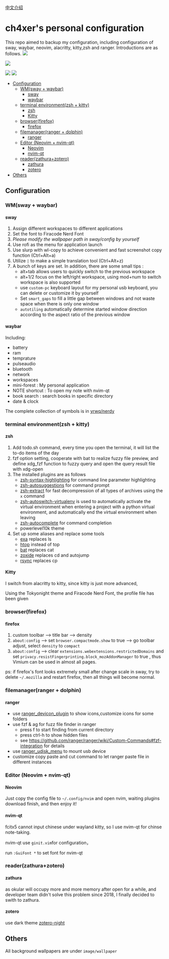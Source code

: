 [中文介绍](README-zh.md)

# ch4xer's personal configuration

This repo aimed to backup my configuration, including configuration of sway, waybar, neovim, alacritty, kitty,zsh and ranger. Introductions are as follows. 
![](image/first.png)

![](image/second.png)

![](image/neovim-dashboard.png)
![](image/neovim.png)

<!-- toc -->

- [Configuration](#configuration)
  * [WM(sway + waybar)](#wmsway--waybar)
    + [sway](#sway)
    + [waybar](#waybar)
  * [terminal environment(zsh + kitty)](#terminal-environmentzsh--kitty)
    + [zsh](#zsh)
    + [Kitty](#kitty)
  * [browser(firefox)](#browserfirefox)
    + [firefox](#firefox)
  * [filemanager(ranger + dolphin)](#filemanagerranger--dolphin)
    + [ranger](#ranger)
  * [Editor (Neovim + nvim-qt)](#editor-neovim--nvim-qt)
    + [Neovim](#neovim)
    + [nvim-qt](#nvim-qt)
  * [reader(zathura+zotero)](#readerzathurazotero)
    + [zathura](#zathura)
    + [zotero](#zotero)
- [Others](#others)

<!-- tocstop -->

## Configuration
### WM(sway + waybar)
#### sway
1. Assign different workspaces to different applications
2. Set the font to Firacode Nerd Font 
3. *Please modify the wallpaper path in sway/config by yourself*
4. Use rofi as the menu for application launch
5. Use slurp with wl-copy to achieve convenient and fast screenshot copy function (Ctrl+Alt+a)
6. Utilize `|` to make a simple translation tool (Ctrl+Alt+z)
7. A bunch of keys are set. In addition, there are some small tips :
     - alt+tab allows users to quickly switch to the previous workspace
     - alt+1/2 focus on the left/right workspace, using mod+num to switch workspace is also supported
     - use `custom-pc` keyboard layout for my personal usb keyboard, you can delete or customize it by yourself
     - Set `smart_gaps` to fill a little gap between windows and not waste space when there is only one window
     - `autotiling` automatically determine started window direction according to the aspect ratio of the previous window

#### waybar
Including:
- battery
- ram
- temprature
- pulseaudio
- bluetooth
- network
- workspaces
- mini-forest : My personal application
- NOTE shortcut : To open my note with nvim-qt
- book search : search books in specific directory
- date & clock

The complete collection of symbols is in [yrwq/nerdy](https://github.com/yrwq/nerdy/blob/main/chars.csv)


### terminal environment(zsh + kitty)
#### zsh
1. Add todo.sh command, every time you open the terminal, it will list the to-do items of the day
2. fzf option setting, cooperate with bat to realize fuzzy file preview, and define xdg_fzf function to fuzzy query and open the query result file with xdg-open
3. The installed plugins are as follows
     - [zsh-syntax-highlighting](https://github.com/zsh-users/zsh-syntax-highlighting) for command line parameter highlighting
     - [zsh-autosuggestions](https://github.com/zsh-users/zsh-autosuggestions) for command prompt
     - [zsh-extract](https://github.com/le0me55i/zsh-extract) for fast decompression of all types of archives using the ``x`` command
     - [zsh-autoswitch-virtualenv](https://github.com/MichaelAquilina/zsh-autoswitch-virtualenv) is used to automatically activate the virtual environment when entering a project with a python virtual environment, and automatically end the virtual environment when leaving
    - [zsh-autocomplete](https://github.com/marlonrichert/zsh-autocomplete) for command completion
     - powerlevel10k theme
4. Set up some aliases and replace some tools
     - [exa](https://github.com/ogham/exa) replaces ls
     - [htop](https://htop.dev/) instead of top
     - [bat](https://github.com/sharkdp/bat) replaces cat
     - [zoxide](https://github.com/ajeetdsouza/zoxide) replaces cd and autojump
     - [rsync](https://github.com/WayneD/rsync) replaces cp

#### Kitty

I switch from alacritty to kitty, since kitty is just more advanced, 

Using the Tokyonight theme and Firacode Nerd Font, the profile file has been given

### browser(firefox)

#### firefox
1. custom toolbar --> title bar --> density
2. `about:config` --> set `browser.compactmode.show` to true --> go toolbar adjust, select `density` to `compact`
3. `about:config` --> clear `extensions.webextensions.restrictedDomains` and set `privacy.resistFingerprinting.block_mozAddonManager` to true , thus Vimium can be used in almost all pages.

ps: if firefox's font looks extremely small after change scale in sway, try to delete `~/.mozilla` and restart firefox, then all things will become normal.

### filemanager(ranger + dolphin)

#### ranger
- use [ranger_devicon_plugin](https://github.com/alexanderjeurissen/ranger_devicons) to show icons,customize icons for some folders
- use fzf & ag for fuzz file finder in ranger
    - press f to start finding from current directory
    - press ctrl-h to show hidden files
    - see https://github.com/ranger/ranger/wiki/Custom-Commands#fzf-integration  for details
- use [ranger_udisk_menu](https://github.com/SL-RU/ranger_udisk_menu) to mount usb device
- customize copy paste and cut command to let ranger paste file in different instances


### Editor (Neovim + nvim-qt)
#### Neovim

Just copy the config file to `~/.config/nvim` and open nvim, waiting plugins download finish, and then enjoy it!

#### nvim-qt
fcitx5 cannot input chinese under wayland kitty, so I use nvim-qt for chinse note-taking.

nvim-qt use `ginit.vim`for configuration，

run `:GuiFont *` to set font for nvim-qt

### reader(zathura+zotero)

#### zathura

as okular will occupy more and more memory after open for a while, and developer team didn't solve this problem since 2018, I finally decided to swith to zathura.

#### zotero

use dark theme  [zotero-night](https://github.com/tefkah/zotero-night)

## Others

All background wallpapers are under `image/wallpaper`
